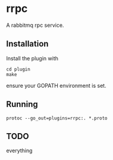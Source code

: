 rrpc
====

A rabbitmq rpc service.


Installation
------------

Install the plugin with 
```
cd plugin
make
```
ensure your GOPATH environment is set.

Running
-------

```
protoc --go_out=plugins=rrpc:. *.proto
```

TODO
----
everything
